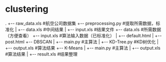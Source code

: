 clustering
=====================

.
+-- raw_data.xls             #航空公司数据集
+-- preprocessing.py         #提取所需数据，标准化
|   +-- data.xls             #中间结果
|   +-- input.xls            #结果文件
+-- data.xls                 #所需数据（方便查看）
+-- input.xls                #算法输入数据（已标准化）
|   +-- default.html
|   +-- post.html
+-- DBSCAN
|   +-- main.py              #主算法
|   +-- KD-Tree.py           #KD树优化
|   +-- output.xls            #算法结果
+-- K-Means
|   +-- main.py              #主算法
|   +-- output.xls           #算法结果
|   +-- result.xls           #结果整理
